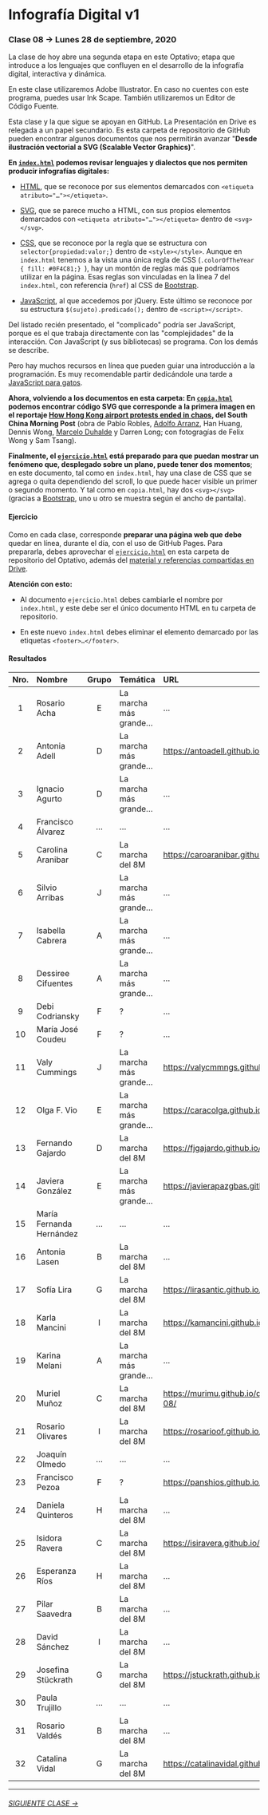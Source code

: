 # Infografía Digital v1

### Clase 08 → Lunes 28 de septiembre, 2020

La clase de hoy abre una segunda etapa en este Optativo; etapa que introduce a los lenguajes que confluyen en el desarrollo de la infografía digital, interactiva y dinámica.

En este clase utilizaremos Adobe Illustrator. En caso no cuentes con este programa, puedes usar Ink Scape. También utilizaremos un Editor de Código Fuente.

Esta clase y la que sigue se apoyan en GitHub. La Presentación en Drive es relegada a un papel secundario. Es esta carpeta de repositorio de GitHub pueden encontrar algunos documentos que nos permitirán avanzar "**Desde ilustración vectorial a SVG (Scalable Vector Graphics)**". 

**En [`index.html`](https://profesorfaco.github.io/dno075-2020/clase-08/index.html) podemos revisar lenguajes y dialectos que nos permiten producir infografías digitales:**

- [HTML](https://github.com/profesorfaco/dno075-2020/wiki/HTML), que se reconoce por sus elementos demarcados con `<etiqueta atributo="…"></etiqueta>`.

- [SVG](https://github.com/profesorfaco/dno075-2020/wiki/SVG), que se parece mucho a HTML, con sus propios elementos demarcados con `<etiqueta atributo="…"></etiqueta>` dentro de `<svg></svg>`.

- [CSS](https://github.com/profesorfaco/dno075-2020/wiki/CSS), que se reconoce por la regla que se estructura con `selector{propiedad:valor;}` dentro de `<style></style>`. Aunque en `index.html` tenemos a la vista una única regla de CSS (`.colorOfTheYear { fill: #0F4C81;} `), hay un montón de reglas más que podríamos utilizar en la página. Esas reglas son vinculadas en la línea 7 del `index.html`, con referencia (`href`) al CSS de [Bootstrap](https://getbootstrap.com/).

- [JavaScript](https://github.com/profesorfaco/dno075-2020/wiki/JavaScript), al que accedemos por jQuery. Este último se reconoce por su estructura `$(sujeto).predicado();` dentro de `<script></script>`.

Del listado recién presentado, el "complicado" podría ser JavaScript, porque es el que trabaja directamente con las "complejidades" de la interacción. Con JavaScript (y sus bibliotecas) se programa. Con los demás se describe.

Pero hay muchos recursos en línea que pueden guiar una introducción a la programación. Es muy recomendable partir dedicándole una tarde a [JavaScript para gatos](https://jsparagatos.com/).

**Ahora, volviendo a los documentos en esta carpeta: En [`copia.html`](https://profesorfaco.github.io/dno075-2020/clase-08/copia.html) podemos encontrar código SVG que corresponde a la primera imagen en el reportaje [How Hong Kong airport protests ended in chaos](https://multimedia.scmp.com/infographics/news/hong-kong/article/3022630/hong-kong-airport-protest/), del South China Morning Post** (obra de Pablo Robles, [Adolfo Arranz](https://aflasen.github.io/Info_Digital_3/), Han Huang, Dennis Wong, [Marcelo Duhalde](https://iagurto.github.io/clase3_duhalde/) y Darren Long; con fotogragías de Felix Wong y Sam Tsang).

**Finalmente, el [`ejercicio.html`](https://profesorfaco.github.io/dno075-2020/clase-08/ejercicio.html) está preparado para que puedan mostrar un fenómeno que, desplegado sobre un plano, puede tener dos momentos**; en este documento, tal como en `index.html`, hay una clase de CSS que se agrega o quita dependiendo del scroll, lo que puede hacer visible un primer o segundo momento. Y tal como en `copia.html`, hay dos `<svg></svg>` (gracias a [Bootstrap](https://getbootstrap.com/), uno u otro se muestra según el ancho de pantalla).

#### Ejercicio

Como en cada clase, corresponde **preparar una página web que debe** quedar en línea, durante el día, con el uso de GitHub Pages. Para prepararla, debes aprovechar el [`ejercicio.html`](https://profesorfaco.github.io/dno075-2020/clase-08/ejercicio.html) en esta carpeta de repositorio del Optativo, además del [material y referencias compartidas en Drive](https://drive.google.com/drive/folders/17d2XwCDs7uJ3SRNZocifDsDKCdKlaWtx?usp=sharing).

**Atención con esto:**

- Al documento `ejercicio.html` debes cambiarle el nombre por `index.html`, y este debe ser el único documento HTML en tu carpeta de repositorio.

- En este nuevo `index.html` debes eliminar el elemento demarcado por las etiquetas `<footer>…</footer>`.


#### Resultados

| Nro.  | Nombre | Grupo | Temática | URL  | 
|:-----:|:-------|:-----:|:---------|:-----|
| 1 | Rosario Acha | E | La marcha más grande… | … |
| 2 | Antonia Adell | D | La marcha más grande… | https://antoadell.github.io/infodigital-clase8 |
| 3 | Ignacio Agurto | D | La marcha más grande… | … | 
| 4 | Francisco Álvarez | … | … | … |
| 5 | Carolina Aranibar | C | La marcha del 8M | https://caroaranibar.github.io/marcha8m/ | 
| 6 | Silvio Arribas | J | La marcha más grande… | … |
| 7 | Isabella Cabrera | A | La marcha más grande… | … |
| 8 | Dessiree Cifuentes | A | La marcha más grande… | … |
| 9 | Debi Codriansky | F | ? | … | 
| 10 | María José Coudeu | F | ? | … |
| 11 | Valy Cummings | J | La marcha más grande… | https://valycmmngs.github.io/clase8/ |
| 12 | Olga F. Vio | E | La marcha más grande… | https://caracolga.github.io/clase8/ |
| 13 | Fernando Gajardo | D | La marcha del 8M | https://fjgajardo.github.io/Clase8/ |
| 14 | Javiera González | E | La marcha más grande… | https://javierapazgbas.github.io/Clase-8-/ |
| 15 | María Fernanda Hernández | … | … | … |
| 16 | Antonia Lasen | B | La marcha del 8M | … |
| 17 | Sofía Lira | G | La marcha del 8M | https://lirasantic.github.io/clase08/ |
| 18 | Karla Mancini | I | La marcha del 8M | https://kamancini.github.io/clase-08/ |
| 19 | Karina Melani | A | La marcha más grande… | … |
| 20 | Muriel Muñoz | C | La marcha del 8M | https://murimu.github.io/dno075-2020-clase-08/ |
| 21 | Rosario Olivares | I | La marcha del 8M | https://rosarioof.github.io/Infografia-08/ |
| 22 | Joaquín Olmedo | … | … | … |
| 23 | Francisco Pezoa | F | ? | https://panshios.github.io/id-clase-08/ |
| 24 | Daniela Quinteros | H | La marcha del 8M | … |
| 25 | Isidora Ravera | C | La marcha del 8M | https://isiravera.github.io/clase08/ | 
| 26 | Esperanza Ríos | H | La marcha del 8M | … | 
| 27 | Pilar Saavedra | B | La marcha del 8M | … |
| 28 | David Sánchez | I | La marcha del 8M | … |
| 29 | Josefina Stückrath | G | La marcha del 8M | https://jstuckrath.github.io/clase-8 |
| 30 | Paula Trujillo | … | … | … |
| 31 | Rosario Valdés | B | La marcha del 8M | … |
| 32 | Catalina Vidal | G | La marcha del 8M | https://catalinavidal.github.io/infografia_digital_08 |

- - - - - - - -

###### [SIGUIENTE CLASE →](https://github.com/profesorfaco/dno075-2020/tree/gh-pages/clase-09)
